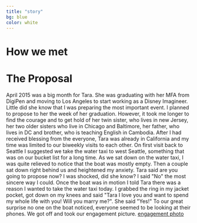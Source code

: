 ```yaml
---
title: "story"
bg: blue
color: white
---
```


# How we met

# The Proposal
April 2015 was a big month for Tara. She was graduating with her MFA from DigiPen and moving to Los Angeles to start working as a Disney Imagineer. Little did she know that I was preparing the most important event. I planned to propose to her the week of her graduation. However, it took me longer to find the courage and to get hold  of her twin sister, who lives in new Jersey, her two older sisters who live in Chicago and Baltimore, her father, who lives in DC and brother, who is teaching English in Cambodia. After I had received blessing from the everyone, Tara was already in California and my time was limited to our biweekly visits to each other. On first visit back to Seattle I suggested we take the water taxi to west Seattle, something that was on our bucket list for a long time. As we sat down on the water taxi, I was quite relieved to notice that the boat was mostly empty. Then a couple sat down right behind us and heightened my anxiety. Tara said are you going to propose now? I was shocked, did she know? I said "No" the most sincere way I could. Once the boat was in motion I told Tara there was a reason I wanted to take the water taxi today. I grabbed the ring in my jacket pocket, got down on my knees and said "Tara I love you and want to spend my whole life with you! Will you marry me?". She said "Yes!" To our great surprise no one on the boat noticed, everyone seemed to be looking at their phones. We got off and took our engagement picture.
[engagement photo](https://goo.gl/photos/KSxwcCqCxtbozmuq9)
